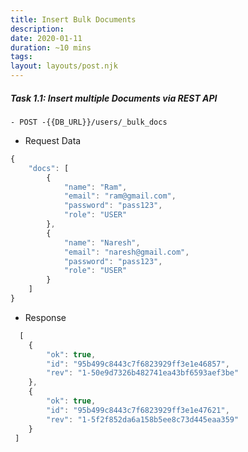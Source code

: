 ```yaml
---
title: Insert Bulk Documents
description:
date: 2020-01-11
duration: ~10 mins
tags:
layout: layouts/post.njk
---
```



##### Task 1.1: Insert multiple Documents via REST API

```
- POST -{{DB_URL}}/users/_bulk_docs
```

- Request Data
```js
{
    "docs": [
        {
            "name": "Ram",
            "email": "ram@gmail.com",
            "password": "pass123",
            "role": "USER"
        },
        {
            "name": "Naresh",
            "email": "naresh@gmail.com",
            "password": "pass123",
            "role": "USER"
        }
    ]
}
```

- Response

```js
  [
    {
        "ok": true,
        "id": "95b499c8443c7f6823929ff3e1e46857",
        "rev": "1-50e9d7326b482741ea43bf6593aef3be"
    },
    {
        "ok": true,
        "id": "95b499c8443c7f6823929ff3e1e47621",
        "rev": "1-5f2f852da6a158b5ee8c73d445eaa359"
    }
 ]
```
